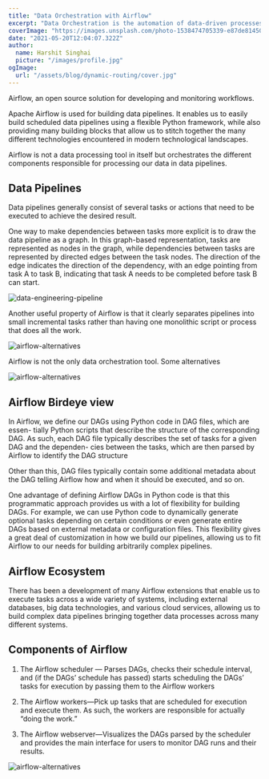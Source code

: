 ```yaml
---
title: "Data Orchestration with Airflow"
excerpt: "Data Orchestration is the automation of data-driven processes from end-to-end, including preparing data, making decisions based on that data, and taking actions based on those decisions. It's a process that often spans across many different systems, departments, and types of data."
coverImage: "https://images.unsplash.com/photo-1538474705339-e87de81450e8?ixid=MnwxMjA3fDB8MHxwaG90by1wYWdlfHx8fGVufDB8fHx8&ixlib=rb-1.2.1&auto=format&fit=crop&w=1650&q=80"
date: "2021-05-20T12:04:07.322Z"
author:
  name: Harshit Singhai
  picture: "/images/profile.jpg"
ogImage:
  url: "/assets/blog/dynamic-routing/cover.jpg"
---
```


Airflow, an open source solution for developing and monitoring workflows.

Apache Airflow is used for building data pipelines. It enables us to easily build scheduled data pipelines using a flexible Python framework, while also providing many building blocks that allow us to stitch together the many different technologies encountered in modern technological landscapes.

Airflow is not a data processing tool in itself but orchestrates the different components responsible for processing our data in data pipelines.

## Data Pipelines

Data pipelines generally consist of several tasks or actions that need to be executed to
achieve the desired result.

One way to make dependencies between tasks more explicit is to draw the data pipeline as a graph. In this graph-based representation, tasks are represented as nodes in
the graph, while dependencies between tasks are represented by directed edges
between the task nodes. The direction of the edge indicates the direction of the
dependency, with an edge pointing from task A to task B, indicating that task A needs
to be completed before task B can start.

![data-engineering-pipeline](https://i.ibb.co/hWk4Jv1/6a3fab134c61.png)

Another useful property of Airflow is that it clearly separates
pipelines into small incremental tasks rather than having one monolithic script or
process that does all the work.

![airflow-alternatives](https://i.ibb.co/mtMwq0y/8899fd5acf0c.png)

Airflow is not the only data orchestration tool. Some alternatives

![airflow-alternatives](https://i.ibb.co/1XHsP8Q/e64eb81f54a9.png)

## Airflow Birdeye view

In Airflow, we define our DAGs using Python code in DAG files, which are essen-
tially Python scripts that describe the structure of the corresponding DAG. As such,
each DAG file typically describes the set of tasks for a given DAG and the dependen-
cies between the tasks, which are then parsed by Airflow to identify the DAG structure

Other than this, DAG files typically contain some additional metadata
about the DAG telling Airflow how and when it should be executed, and so on.

One advantage of defining Airflow DAGs in Python code is that this programmatic
approach provides us with a lot of flexibility for building DAGs. For example, we can use Python code to dynamically generate optional tasks depending on certain conditions or even generate entire DAGs based on external metadata or configuration files. This flexibility gives a great deal of customization in how we build our pipelines, allowing us to fit Airflow to our needs for building arbitrarily complex pipelines.

## Airflow Ecosystem

There has been a development of many Airflow extensions that enable us to execute tasks
across a wide variety of systems, including external databases, big data technologies,
and various cloud services, allowing us to build complex data pipelines bringing
together data processes across many different systems.

## Components of Airflow

1. The Airflow scheduler — Parses DAGs, checks their schedule interval, and (if the
   DAGs’ schedule has passed) starts scheduling the DAGs’ tasks for execution by
   passing them to the Airflow workers

2. The Airflow workers—Pick up tasks that are scheduled for execution and execute
   them. As such, the workers are responsible for actually “doing the work.”

3. The Airflow webserver—Visualizes the DAGs parsed by the scheduler and provides
   the main interface for users to monitor DAG runs and their results.

![airflow-alternatives](https://i.ibb.co/MRky7sJ/8a7d67c3c067.png)
